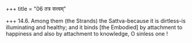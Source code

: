 +++
title = "06 तत्र सत्त्वम्"

+++
14.6. Among them (the Strands) the Sattva-because it is dirtless-is
illuminating and healthy; and it binds \[the Embodied\] by attachment to
happiness and also by attachment to knowledge, O sinless one !
